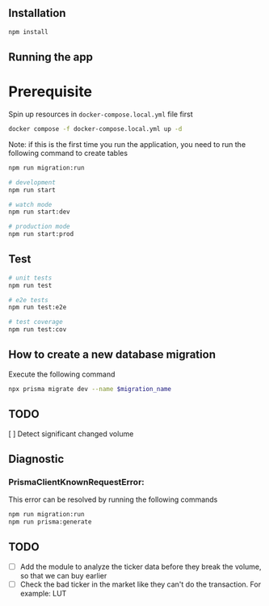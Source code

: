 ## Installation

```bash
npm install
```

## Running the app

# Prerequisite
Spin up resources in `docker-compose.local.yml` file first
```bash
docker compose -f docker-compose.local.yml up -d
```

Note: if this is the first time you run the application, you need to run the following command to create tables
```bash
npm run migration:run
```

```bash
# development
npm run start

# watch mode
npm run start:dev

# production mode
npm run start:prod
```

## Test

```bash
# unit tests
npm run test

# e2e tests
npm run test:e2e

# test coverage
npm run test:cov
```

## How to create a new database migration

Execute the following command
```bash
npx prisma migrate dev --name $migration_name
```

## TODO

[ ]  Detect significant changed volume

## Diagnostic

### PrismaClientKnownRequestError:

This error can be resolved by running the following commands
```bash
npm run migration:run
npm run prisma:generate
```

## TODO

- [ ] Add the module to analyze the ticker data before they break the volume, so that we can buy earlier
- [ ] Check the bad ticker in the market like they can't do the transaction. For example: LUT
